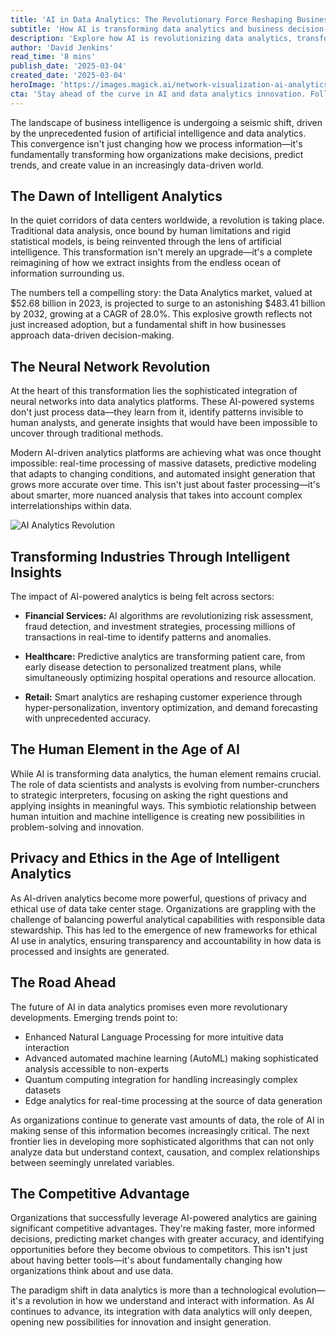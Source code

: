 ```yaml
---
title: 'AI in Data Analytics: The Revolutionary Force Reshaping Business Intelligence'
subtitle: 'How AI is transforming data analytics and business decision-making'
description: 'Explore how AI is revolutionizing data analytics, transforming business intelligence, and creating unprecedented opportunities for organizations across industries. From neural networks to ethical considerations, discover the future of data-driven decision-making.'
author: 'David Jenkins'
read_time: '8 mins'
publish_date: '2025-03-04'
created_date: '2025-03-04'
heroImage: 'https://images.magick.ai/network-visualization-ai-analytics.jpg'
cta: 'Stay ahead of the curve in AI and data analytics innovation. Follow MagickAI on LinkedIn for cutting-edge insights and join our community of forward-thinking professionals shaping the future of business intelligence.'
---
```


The landscape of business intelligence is undergoing a seismic shift, driven by the unprecedented fusion of artificial intelligence and data analytics. This convergence isn't just changing how we process information—it's fundamentally transforming how organizations make decisions, predict trends, and create value in an increasingly data-driven world.

## The Dawn of Intelligent Analytics

In the quiet corridors of data centers worldwide, a revolution is taking place. Traditional data analysis, once bound by human limitations and rigid statistical models, is being reinvented through the lens of artificial intelligence. This transformation isn't merely an upgrade—it's a complete reimagining of how we extract insights from the endless ocean of information surrounding us.

The numbers tell a compelling story: the Data Analytics market, valued at $52.68 billion in 2023, is projected to surge to an astonishing $483.41 billion by 2032, growing at a CAGR of 28.0%. This explosive growth reflects not just increased adoption, but a fundamental shift in how businesses approach data-driven decision-making.

## The Neural Network Revolution

At the heart of this transformation lies the sophisticated integration of neural networks into data analytics platforms. These AI-powered systems don't just process data—they learn from it, identify patterns invisible to human analysts, and generate insights that would have been impossible to uncover through traditional methods.

Modern AI-driven analytics platforms are achieving what was once thought impossible: real-time processing of massive datasets, predictive modeling that adapts to changing conditions, and automated insight generation that grows more accurate over time. This isn't just about faster processing—it's about smarter, more nuanced analysis that takes into account complex interrelationships within data.

![AI Analytics Revolution](https://images.magick.ai/network-visualization-ai-analytics.jpg)

## Transforming Industries Through Intelligent Insights

The impact of AI-powered analytics is being felt across sectors:

- **Financial Services:** AI algorithms are revolutionizing risk assessment, fraud detection, and investment strategies, processing millions of transactions in real-time to identify patterns and anomalies.

- **Healthcare:** Predictive analytics are transforming patient care, from early disease detection to personalized treatment plans, while simultaneously optimizing hospital operations and resource allocation.

- **Retail:** Smart analytics are reshaping customer experience through hyper-personalization, inventory optimization, and demand forecasting with unprecedented accuracy.

## The Human Element in the Age of AI

While AI is transforming data analytics, the human element remains crucial. The role of data scientists and analysts is evolving from number-crunchers to strategic interpreters, focusing on asking the right questions and applying insights in meaningful ways. This symbiotic relationship between human intuition and machine intelligence is creating new possibilities in problem-solving and innovation.

## Privacy and Ethics in the Age of Intelligent Analytics

As AI-driven analytics become more powerful, questions of privacy and ethical use of data take center stage. Organizations are grappling with the challenge of balancing powerful analytical capabilities with responsible data stewardship. This has led to the emergence of new frameworks for ethical AI use in analytics, ensuring transparency and accountability in how data is processed and insights are generated.

## The Road Ahead

The future of AI in data analytics promises even more revolutionary developments. Emerging trends point to:

- Enhanced Natural Language Processing for more intuitive data interaction
- Advanced automated machine learning (AutoML) making sophisticated analysis accessible to non-experts
- Quantum computing integration for handling increasingly complex datasets
- Edge analytics for real-time processing at the source of data generation

As organizations continue to generate vast amounts of data, the role of AI in making sense of this information becomes increasingly critical. The next frontier lies in developing more sophisticated algorithms that can not only analyze data but understand context, causation, and complex relationships between seemingly unrelated variables.

## The Competitive Advantage

Organizations that successfully leverage AI-powered analytics are gaining significant competitive advantages. They're making faster, more informed decisions, predicting market changes with greater accuracy, and identifying opportunities before they become obvious to competitors. This isn't just about having better tools—it's about fundamentally changing how organizations think about and use data.

The paradigm shift in data analytics is more than a technological evolution—it's a revolution in how we understand and interact with information. As AI continues to advance, its integration with data analytics will only deepen, opening new possibilities for innovation and insight generation.
